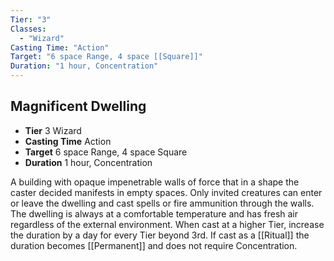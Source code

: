 ```yaml
---
Tier: "3"
Classes:
  - "Wizard"
Casting Time: "Action"
Target: "6 space Range, 4 space [[Square]]"
Duration: "1 hour, Concentration"
---
```

## Magnificent Dwelling
- **Tier** 3 Wizard
- **Casting Time** Action
- **Target** 6 space Range, 4 space Square
- **Duration** 1 hour, Concentration

A building with opaque impenetrable walls of force that in a shape the caster decided manifests in empty spaces. Only invited creatures can enter or leave the dwelling and cast spells or fire ammunition through the walls. The dwelling is always at a comfortable temperature and has fresh air regardless of the external environment. When cast at a higher Tier, increase the duration by a day for every Tier beyond 3rd. If cast as a [[Ritual]] the duration becomes [[Permanent]] and does not require Concentration.